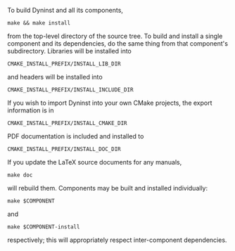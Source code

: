 To build Dyninst and all its components, 

    make && make install

from
the top-level directory of the source tree. To build and install a
single component and its dependencies, do the same thing from that
component's subdirectory. Libraries will be installed into

    CMAKE_INSTALL_PREFIX/INSTALL_LIB_DIR

and headers will be installed into 

    CMAKE_INSTALL_PREFIX/INSTALL_INCLUDE_DIR

If you wish to import
Dyninst into your own CMake projects, the export information is in

    CMAKE_INSTALL_PREFIX/INSTALL_CMAKE_DIR

PDF documentation is included
and installed to 

    CMAKE_INSTALL_PREFIX/INSTALL_DOC_DIR

If you update
the LaTeX source documents for any manuals, 

    make doc

will rebuild
them. Components may be built and installed individually: 

    make $COMPONENT

and

    make $COMPONENT-install

respectively; this will
appropriately respect inter-component dependencies.